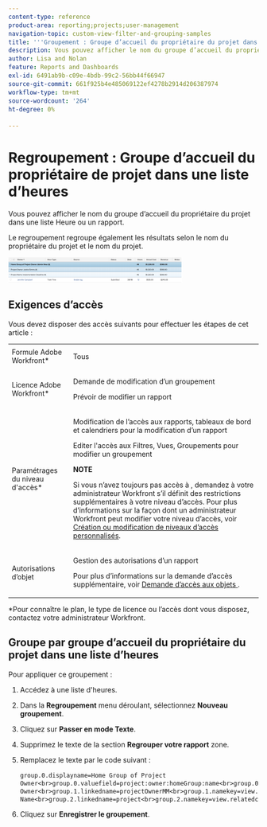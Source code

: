 ```yaml
---
content-type: reference
product-area: reporting;projects;user-management
navigation-topic: custom-view-filter-and-grouping-samples
title: '''Groupement : Groupe d’accueil du propriétaire du projet dans une liste d’heures'
description: Vous pouvez afficher le nom du groupe d’accueil du propriétaire du projet dans une liste Heure ou un rapport.
author: Lisa and Nolan
feature: Reports and Dashboards
exl-id: 6491ab9b-c09e-4bdb-99c2-56bb44f66947
source-git-commit: 661f925b4e485069122ef4278b2914d206387974
workflow-type: tm+mt
source-wordcount: '264'
ht-degree: 0%

---
```


# Regroupement : Groupe d’accueil du propriétaire de projet dans une liste d’heures

Vous pouvez afficher le nom du groupe d’accueil du propriétaire du projet dans une liste Heure ou un rapport.

Le regroupement regroupe également les résultats selon le nom du propriétaire du projet et le nom du projet.

![regroupement_pour_projet_propriétaire_accueil_groupe.png](assets/grouping-for-project-owner-home-group-350x51.png)

## Exigences d’accès

Vous devez disposer des accès suivants pour effectuer les étapes de cet article :

<table style="table-layout:auto"> 
 <col> 
 <col> 
 <tbody> 
  <tr> 
   <td role="rowheader">Formule Adobe Workfront*</td> 
   <td> <p>Tous</p> </td> 
  </tr> 
  <tr> 
   <td role="rowheader">Licence Adobe Workfront*</td> 
   <td> <p>Demande de modification d’un groupement </p>
   <p>Prévoir de modifier un rapport</p> </td> 
  </tr> 
  <tr> 
   <td role="rowheader">Paramétrages du niveau d'accès*</td> 
   <td> <p>Modification de l’accès aux rapports, tableaux de bord et calendriers pour la modification d’un rapport</p> <p>Editer l'accès aux Filtres, Vues, Groupements pour modifier un groupement</p> <p><b>NOTE</b>

Si vous n’avez toujours pas accès à , demandez à votre administrateur Workfront s’il définit des restrictions supplémentaires à votre niveau d’accès. Pour plus d’informations sur la façon dont un administrateur Workfront peut modifier votre niveau d’accès, voir <a href="../../../administration-and-setup/add-users/configure-and-grant-access/create-modify-access-levels.md" class="MCXref xref">Création ou modification de niveaux d’accès personnalisés</a>.</p> </td>
</tr>  
  <tr> 
   <td role="rowheader">Autorisations d’objet</td> 
   <td> <p>Gestion des autorisations d’un rapport</p> <p>Pour plus d’informations sur la demande d’accès supplémentaire, voir <a href="../../../workfront-basics/grant-and-request-access-to-objects/request-access.md" class="MCXref xref">Demande d’accès aux objets </a>.</p> </td> 
  </tr> 
 </tbody> 
</table>

&#42;Pour connaître le plan, le type de licence ou l’accès dont vous disposez, contactez votre administrateur Workfront.

## Groupe par groupe d’accueil du propriétaire du projet dans une liste d’heures

Pour appliquer ce groupement :

1. Accédez à une liste d&#39;heures.
1. Dans la **Regroupement** menu déroulant, sélectionnez **Nouveau groupement**.

1. Cliquez sur **Passer en mode Texte**.
1. Supprimez le texte de la section **Regrouper votre rapport** zone.
1. Remplacez le texte par le code suivant :

   ```
   group.0.displayname=Home Group of Project Owner<br>group.0.valuefield=project:owner:homeGroup:name<br>group.0.valueformat=HTML<br>group.1.displayname=Project Owner<br>group.1.linkedname=projectOwnerMM<br>group.1.namekey=view.relatedcolumn<br>group.1.namekeyargkey.0=projectOwnerMM<br>group.1.namekeyargkey.1=name<br>group.1.valuefield=projectOwnerMM:name<br>group.1.valueformat=string<br>group.2.displayname=Project Name<br>group.2.linkedname=project<br>group.2.namekey=view.relatedcolumn<br>group.2.namekeyargkey.0=project<br>group.2.namekeyargkey.1=name<br>group.2.valuefield=project:name<br>group.2.valueformat=string<br>textmode=true
   ```

1. Cliquez sur **Enregistrer le groupement**.
